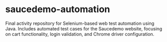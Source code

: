 # saucedemo-automation
Final activity repository for Selenium-based web test automation using Java. Includes automated test cases for the Saucedemo website, focusing on cart functionality, login validation, and Chrome driver configuration.
